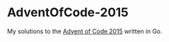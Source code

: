 # AdventOfCode-2015

My solutions to the [Advent of Code 2015](https://adventofcode.com/2015 "Advent of Code 2015") written in Go.

